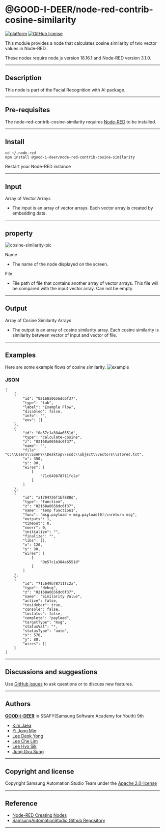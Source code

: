 # @GOOD-I-DEER/node-red-contrib-cosine-similarity

[![platform](https://img.shields.io/badge/platform-Node--RED-red)](https://nodered.org)
[![GitHub license](https://img.shields.io/github/license/GOOD-I-DEER/node-red-contrib-cosine-similarity)](https://github.com/GOOD-I-DEER/node-red-contrib-cosine-similarity/blob/main/LICENSE)

This module provides a node that calculates cosine similarity of two vector values in Node-RED.

These nodes require node.js version 18.16.1 and Node-RED version 3.1.0.

<hr>

## Description
This node is part of the Facial Recognition with AI package.  

<hr>

## Pre-requisites

The node-red-contrib-cosine-similarity requires [Node-RED](https://nodered.org) to be installed.

<hr>

## Install

```
cd ~/.node-red
npm install @good-i-deer/node-red-contrib-cosine-similarity
```

Restart your Node-RED instance

<hr>

## Input

Array of Vector Arrays

- The input is an array of vector arrays. Each vector array is created by embedding data.

<hr>

## property

![cosine-similarity-pic](https://github.com/GOOD-I-DEER/node-red-contrib-cosine-similarity/assets/57957086/bfb4cd35-9198-4d50-80d7-9b6c664ff187)

Name

- The name of the node displayed on the screen.

File

- File path of file that contains another array of vector arrays. This file will be compared with the input vector array. Can not be empty.

<hr>

## Output

Array of Cosine Similarity Arrays

- The output is an array of cosine similarity array. Each cosine similarity is similarity between vector of input and vector of file.

<hr>

## Examples

Here are some example flows of cosine similarity.
![example](https://github.com/GOOD-I-DEER/node-red-contrib-cosine-similarity/assets/57957086/d3150e3f-5d84-440d-80d4-5449125f2271)

### JSON

```
[
    {
        "id": "02168a0656dc6f37",
        "type": "tab",
        "label": "Example Flow",
        "disabled": false,
        "info": "",
        "env": []
    },
    {
        "id": "0e57c1a384a6551d",
        "type": "calculate-cosine",
        "z": "02168a0656dc6f37",
        "name": "",
        "file": "C:\\Users\\SSAFY\\Desktop\\ssdc\\object\\vectors\\stored.txt",
        "x": 350,
        "y": 80,
        "wires": [
            [
                "71c649b78711fc2a"
            ]
        ]
    },
    {
        "id": "a1704726f1bf888d",
        "type": "function",
        "z": "02168a0656dc6f37",
        "name": "temp function1",
        "func": "msg.payload = msg.payload[0];\nreturn msg",
        "outputs": 1,
        "timeout": 0,
        "noerr": 0,
        "initialize": "",
        "finalize": "",
        "libs": [],
        "x": 120,
        "y": 80,
        "wires": [
            [
                "0e57c1a384a6551d"
            ]
        ]
    },
    {
        "id": "71c649b78711fc2a",
        "type": "debug",
        "z": "02168a0656dc6f37",
        "name": "Similarity Value",
        "active": false,
        "tosidebar": true,
        "console": false,
        "tostatus": false,
        "complete": "payload",
        "targetType": "msg",
        "statusVal": "",
        "statusType": "auto",
        "x": 570,
        "y": 80,
        "wires": []
    }
]
```

<hr>

## Discussions and suggestions

Use [GitHub Issues](https://github.com/GOOD-I-DEER/node-red-contrib-cosine-similarity/issues) to ask questions or to discuss new features.

<hr>

## Authors

[**GOOD-I-DEER**](https://github.com/GOOD-I-DEER) in SSAFY(Samsung Software Academy for Youth) 9th

- [Kim Jaea](https://github.com/kimjaea)
- [Yi Jong Min](https://github.com/chickennight)
- [Lee Deok Yong](https://github.com/Gitgloo)
- [Lee Che Lim](https://github.com/leecr1215)
- [Lee Hyo Sik](https://github.com/hy06ix)
- [Jung Gyu Sung](https://github.com/ramaking)

<hr>

## Copyright and license

Copyright Samsung Automation Studio Team under the [Apache 2.0 license](https://www.apache.org/licenses/LICENSE-2.0)

<hr>

## Reference

- [Node-RED Creating Nodes](https://nodered.org/docs/creating-nodes/)
- [SamsungAutomationStudio Github Repository](https://github.com/Samsung/SamsungAutomationStudio)

<hr>
